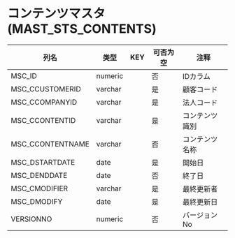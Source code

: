 # コンテンツマスタ(MAST_STS_CONTENTS)
| 列名   | 类型   | KEY  | 可否为空 | 注释   |
| ---- | ---- | ---- | ---- | ---- |
|MSC_ID|numeric||否|IDカラム|
|MSC_CCUSTOMERID|varchar||是|顧客コード  |
|MSC_CCOMPANYID|varchar||是|法人コード  |
|MSC_CCONTENTID|varchar||是|コンテンツ識別  |
|MSC_CCONTENTNAME|varchar||否|コンテンツ名称  |
|MSC_DSTARTDATE|date||是|開始日  |
|MSC_DENDDATE|date||否|終了日  |
|MSC_CMODIFIER|varchar||是|最終更新者  |
|MSC_DMODIFY|date||是|最終更新日  |
|VERSIONNO|numeric||否|バージョンNo|
